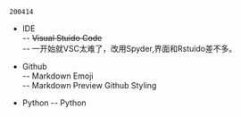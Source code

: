  
 ``200414``
 - IDE  
  -- ~~Visual Stuido Code~~  
  -- 一开始就VSC太难了，改用Spyder,界面和Rstuido差不多。   
  
- Github  
 -- Markdown Emoji  
 -- Markdown Preview Github Styling

- Python
 -- Python